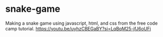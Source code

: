 # snake-game
Making a snake game using javascript, html, and css from the free code camp tutorial. https://youtu.be/uyhzCBEGaBY?si=LqBqM25-jfJ6oUFi
